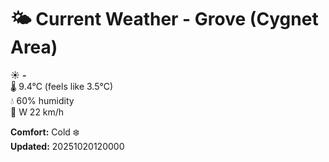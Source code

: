 # 🌤️ Current Weather - Grove (Cygnet Area)

☀️ **-**  
🌡️ 9.4°C (feels like 3.5°C)  
💧 60% humidity  
💨 W 22 km/h  

**Comfort:** Cold ❄️  
**Updated:** 20251020120000
